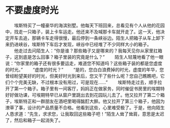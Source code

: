 # 不要虚度时光
　　埃斯特买了一幢豪华的海滨别墅。他每天下班回来，总看见有个人从他的花园中，找走一只箱子，装上卡车运走。他还来不及喊那卡车就开走了。这一天，他决定开车去追，那辆卡车走得很慢，最后停到一条峡谷边。陌生人把箱子从车上卸下来扔进峡谷，埃斯特下车后才发现，峡谷中已经堆了不少同样大小的箱子。 
　　他走过去问陌生人：“你是谁？那些箱子又是哪来的？我每天见你从家里扛箱子，这到底是怎么回事？箱子里装的究竟是什么？” 
　　陌生人轻蔑地看了他一眼说：“你家里的箱子还有很多要运走，难道您不知道吗？这些箱子装的都是您虚度的时光。” 
　　“虚度的时光？” 
　　“是的，您白白浪费掉的时光，虚度的年华，您曾经盼望美好的时光，但美好时光到来后，您又干了些什么呢？您自己瞧瞧吧，它们个个完美无缺，不过根本没有用过，可是现在……” 
　　埃斯特走过去，顺手拉开了第一个箱子。箱子里有一间客厅，妈妈正在做家务，同时催促书房里的埃期特好好做功课，可埃期特早已从窗户里跳出去到花园玩儿去了。他又拉开了第二个箱子，埃斯特正和一群朋友在酒吧里喝得酩酊大醉。他又拉开了第三个箱子，他因为潦草了事，设计的产品质量不合格。他看到这些，心里难受极了。于是，他向陌生人恳求道：“先生，求求您，让我取回这些箱子吧！”陌生人耸了耸肩，意思是太迟了，然后和箱子一起消失了。
 